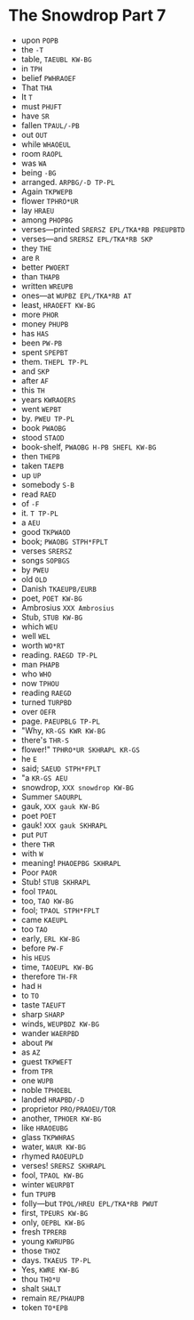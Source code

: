 # The Snowdrop Part 7

* upon `POPB`
* the `-T`
* table, `TAEUBL KW-BG`
* in `TPH`
* belief `PWHRAOEF`
* That `THA`
* It `T`
* must `PHUFT`
* have `SR`
* fallen `TPAUL/-PB`
* out `OUT`
* while `WHAOEUL`
* room `RAOPL`
* was `WA`
* being `-BG`
* arranged. `ARPBG/-D TP-PL`
* Again `TKPWEPB`
* flower `TPHRO*UR`
* lay `HRAEU`
* among `PHOPBG`
* verses—printed `SRERSZ EPL/TKA*RB PREUPBTD`
* verses—and `SRERSZ EPL/TKA*RB SKP`
* they `THE`
* are `R`
* better `PWOERT`
* than `THAPB`
* written `WREUPB`
* ones—at `WUPBZ EPL/TKA*RB AT`
* least, `HRAOEFT KW-BG`
* more `PHOR`
* money `PHUPB`
* has `HAS`
* been `PW-PB`
* spent `SPEPBT`
* them. `THEPL TP-PL`
* and `SKP`
* after `AF`
* this `TH`
* years `KWRAOERS`
* went `WEPBT`
* by. `PWEU TP-PL`
* book `PWAOBG`
* stood `STAOD`
* book-shelf, `PWAOBG H-PB SHEFL KW-BG`
* then `THEPB`
* taken `TAEPB`
* up `UP`
* somebody `S-B`
* read `RAED`
* of `-F`
* it. `T TP-PL`
* a `AEU`
* good `TKPWAOD`
* book; `PWAOBG STPH*FPLT`
* verses `SRERSZ`
* songs `SOPBGS`
* by `PWEU`
* old `OLD`
* Danish `TKAEUPB/EURB`
* poet, `POET KW-BG`
* Ambrosius `XXX Ambrosius`
* Stub, `STUB KW-BG`
* which `WEU`
* well `WEL`
* worth `WO*RT`
* reading. `RAEGD TP-PL`
* man `PHAPB`
* who `WHO`
* now `TPHOU`
* reading `RAEGD`
* turned `TURPBD`
* over `OEFR`
* page. `PAEUPBLG TP-PL`
* "Why, `KR-GS KWR KW-BG`
* there's `THR-S`
* flower!" `TPHRO*UR SKHRAPL KR-GS`
* he `E`
* said; `SAEUD STPH*FPLT`
* "a `KR-GS AEU`
* snowdrop, `XXX snowdrop KW-BG`
* Summer `SAOURPL`
* gauk, `XXX gauk KW-BG`
* poet `POET`
* gauk! `XXX gauk SKHRAPL`
* put `PUT`
* there `THR`
* with `W`
* meaning! `PHAOEPBG SKHRAPL`
* Poor `PAOR`
* Stub! `STUB SKHRAPL`
* fool `TPAOL`
* too, `TAO KW-BG`
* fool; `TPAOL STPH*FPLT`
* came `KAEUPL`
* too `TAO`
* early, `ERL KW-BG`
* before `PW-F`
* his `HEUS`
* time, `TAOEUPL KW-BG`
* therefore `TH-FR`
* had `H`
* to `TO`
* taste `TAEUFT`
* sharp `SHARP`
* winds, `WEUPBDZ KW-BG`
* wander `WAERPBD`
* about `PW`
* as `AZ`
* guest `TKPWEFT`
* from `TPR`
* one `WUPB`
* noble `TPHOEBL`
* landed `HRAPBD/-D`
* proprietor `PRO/PRAOEU/TOR`
* another, `TPHOER KW-BG`
* like `HRAOEUBG`
* glass `TKPWHRAS`
* water, `WAUR KW-BG`
* rhymed `RAOEUPLD`
* verses! `SRERSZ SKHRAPL`
* fool, `TPAOL KW-BG`
* winter `WEURPBT`
* fun `TPUPB`
* folly—but `TPOL/HREU EPL/TKA*RB PWUT`
* first, `TPEURS KW-BG`
* only, `OEPBL KW-BG`
* fresh `TPRERB`
* young `KWRUPBG`
* those `THOZ`
* days. `TKAEUS TP-PL`
* Yes, `KWRE KW-BG`
* thou `THO*U`
* shalt `SHALT`
* remain `RE/PHAUPB`
* token `TO*EPB`
